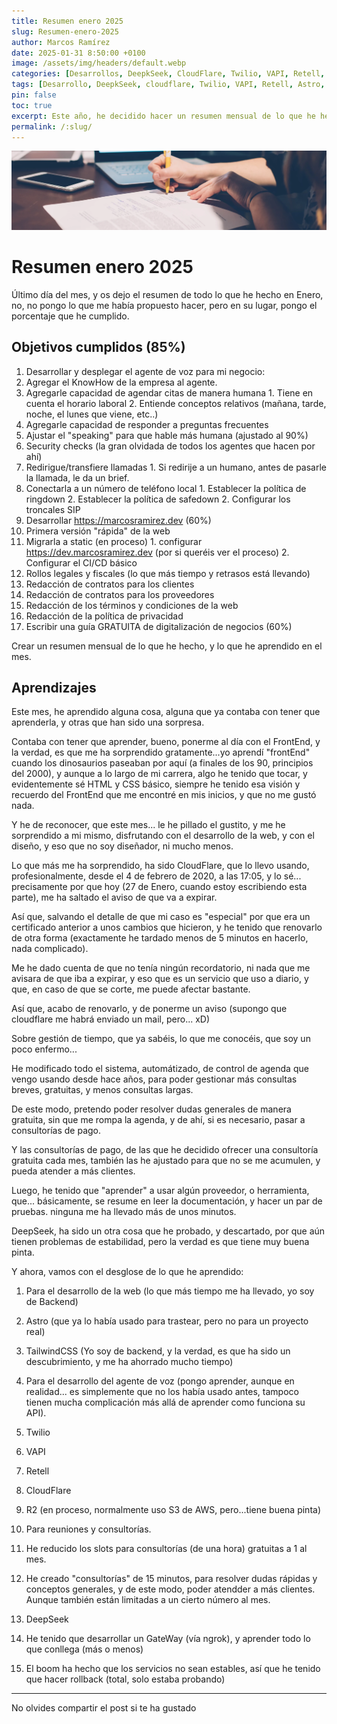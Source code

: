 ```yaml
---
title: Resumen enero 2025
slug: Resumen-enero-2025
author: Marcos Ramírez
date: 2025-01-31 8:50:00 +0100
image: /assets/img/headers/default.webp
categories: [Desarrollos, DeepkSeek, CloudFlare, Twilio, VAPI, Retell, Astro, TailwindCSS]
tags: [Desarrollo, DeepkSeek, cloudflare, Twilio, VAPI, Retell, Astro, TailwindCSS]
pin: false
toc: true
excerpt: Este año, he decidido hacer un resumen mensual de lo que he hecho, y lo que he aprendido en el mes. Aquí tienes el resumen de enero 2025.
permalink: /:slug/ 
---
```


![Post Header](/assets/img/headers/default.webp)
# Resumen enero 2025

Último día del mes, y os dejo el resumen de todo lo que he hecho en Enero, no, no pongo lo que me había propuesto hacer, pero en su lugar, pongo el porcentaje que he cumplido.

## Objetivos cumplidos (85%)

1. Desarrollar y desplegar el agente de voz para mi negocio:
  1. Agregar el KnowHow de la empresa al agente.
  2. Agregarle capacidad de agendar citas de manera humana
    1. Tiene en cuenta el horario laboral
    2. Entiende conceptos relativos (mañana, tarde, noche, el lunes que viene, etc..)
  3. Agregarle capacidad de responder a preguntas frecuentes
  4. Ajustar el "speaking" para que hable más humana (ajustado al 90%)
  5. Security checks (la gran olvidada de todos los agentes que hacen por ahí)
  6. Redirigue/transfiere llamadas
    1. Si redirije a un humano, antes de pasarle la llamada, le da un brief.
  7. Conectarla a un número de teléfono local
    1. Establecer la política de ringdown
    2. Establecer la política de safedown
    2. Configurar los troncales SIP
2. Desarrollar https://marcosramirez.dev (60%)
  1. Primera versión "rápida" de la web
  2. Migrarla a static (en proceso)
    1. configurar https://dev.marcosramirez.dev (por si queréis ver el proceso)
    2. Configurar el CI/CD básico
3. Rollos legales y fiscales (lo que más tiempo y retrasos está llevando)
  1. Redacción de contratos para los clientes
  2. Redacción de contratos para los proveedores
  3. Redacción de los términos y condiciones de la web
  4. Redacción de la política de privacidad  
4. Escribir una guía GRATUITA de digitalización de negocios (60%)  


Crear un resumen mensual de lo que he hecho, y lo que he aprendido en el mes.


## Aprendizajes 

Este mes, he aprendido alguna cosa, alguna que ya contaba con tener que aprenderla, y otras que han sido una sorpresa.

Contaba con tener que aprender, bueno, ponerme al día con el FrontEnd, y la verdad, es que me ha sorprendido gratamente...yo aprendí "frontEnd" cuando los dinosaurios paseaban por aquí (a finales de los 90, principios del 2000), y aunque a lo largo de mi carrera, algo he tenido que tocar, y evidentemente sé HTML y CSS básico, siempre he tenido esa visión y recuerdo del FrontEnd que me encontré en mis inicios, y que no me gustó nada.

Y he de reconocer, que este mes... le he pillado el gustito, y me he sorprendido a mi mismo, disfrutando con el desarrollo de la web, y con el diseño, y eso que no soy diseñador, ni mucho menos.


Lo que más me ha sorprendido, ha sido CloudFlare, que lo llevo usando, profesionalmente, desde el 4 de febrero de 2020, a las 17:05, y lo sé... precisamente por que hoy (27 de Enero, cuando estoy escribiendo esta parte), me ha saltado el aviso de que va a expirar.

Así que, salvando el detalle de que mi caso es "especial" por que era un certificado anterior a unos cambios que hicieron, y he tenido que renovarlo de otra forma (exactamente he tardado menos de 5 minutos en hacerlo, nada complicado).

Me he dado cuenta de que no tenía ningún recordatorio, ni nada que me avisara de que iba a expirar, y eso que es un servicio que uso a diario, y que, en caso de que se corte, me puede afectar bastante.

Así que, acabo de renovarlo, y de ponerme un aviso (supongo que cloudflare me habrá enviado un mail, pero... xD)

Sobre gestión de tiempo, que ya sabéis, lo que me conocéis, que soy un poco enfermo...

He modificado todo el sistema, automátizado, de control de agenda que vengo usando desde hace años, para poder gestionar más consultas breves, gratuitas, y menos consultas largas.

De este modo, pretendo poder resolver dudas generales de manera gratuita, sin que me rompa la agenda, y de ahí, si es necesario, pasar a consultorías de pago.

Y las consultorías de pago, de las que he decidido ofrecer una consultoría gratuita cada mes, también las he ajustado para que no se me acumulen, y pueda atender a más clientes.

Luego, he tenido que "aprender" a usar algún proveedor, o herramienta, que... básicamente, se resume en leer la documentación, y hacer un par de pruebas. ninguna me ha llevado más de unos minutos.

DeepSeek, ha sido un otra cosa que he probado, y descartado, por que aún tienen problemas de estabilidad, pero la verdad es que tiene muy buena pinta.

Y ahora, vamos con el desglose de lo que he aprendido:

1. Para el desarrollo de la web (lo que más tiempo me ha llevado, yo soy de Backend)
  1. Astro (que ya lo había usado para trastear, pero no para un proyecto real)
  2. TailwindCSS (Yo soy de backend, y la verdad, es que ha sido un descubrimiento, y me ha ahorrado mucho tiempo)

2. Para el desarrollo del agente de voz (pongo aprender, aunque en realidad... es simplemente que no los había usado antes, tampoco tienen mucha complicación más allá de aprender como funciona su API).
  1. Twilio
  2. VAPI 
  3. Retell

3. CloudFlare
  1. R2 (en proceso, normalmente uso S3 de AWS, pero...tiene buena pinta)

4. Para reuniones y consultorías.
  1. He reducido los slots para consultorías (de una hora) gratuitas a 1 al mes.
  2. He creado "consultorías" de 15 minutos, para resolver dudas rápidas y conceptos generales, y de este modo, poder atendder a más clientes. Aunque también están limitadas a un cierto número al mes.

5. DeepSeek
  1. He tenido que desarrollar un GateWay (vía ngrok), y aprender todo lo que conllega (más o menos) 
  2. El boom ha hecho que los servicios no sean estables, así que he tenido que hacer rollback (total, solo estaba probando) 

***
No olvides compartir el post si te ha gustado